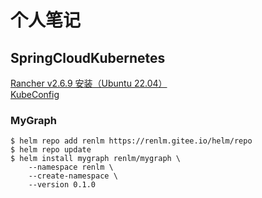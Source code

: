 # 个人笔记

## SpringCloudKubernetes
<a href="/doc/rancher/install/v2.6.9/Ubuntu.html" target="_blank">Rancher v2.6.9 安装（Ubuntu 22.04）</a>  
<a href="/doc/KubeConfig.html" target="_blank">KubeConfig</a>  

### MyGraph
	$ helm repo add renlm https://renlm.gitee.io/helm/repo
	$ helm repo update
	$ helm install mygraph renlm/mygraph \
        --namespace renlm \
        --create-namespace \
        --version 0.1.0
